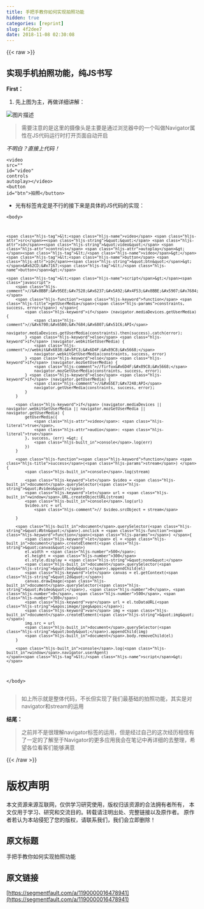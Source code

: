 ```yaml
---
title: 手把手教你如何实现拍照功能
hidden: true
categories: [reprint]
slug: 4f2dee7
date: 2018-11-08 02:30:08
---
```


{{< raw >}}
<h2 id="articleHeader0">&#x5B9E;&#x73B0;&#x624B;&#x673A;&#x62CD;&#x7167;&#x529F;&#x80FD;&#xFF0C;&#x7EAF;JS&#x4E66;&#x5199;</h2><p><strong>First&#xFF1A;</strong></p><ol><li>&#x5148;&#x4E0A;&#x56FE;&#x4E3A;&#x4E3B;&#xFF0C;&#x518D;&#x505A;&#x8BE6;&#x7EC6;&#x8BB2;&#x89E3;&#xFF1A;</li></ol><p><span class="img-wrap"><img data-src="/img/bVbhiWd?w=498&amp;h=230" src="https://static.alili.tech/img/bVbhiWd?w=498&amp;h=230" alt="&#x56FE;&#x7247;&#x63CF;&#x8FF0;" title="&#x56FE;&#x7247;&#x63CF;&#x8FF0;" style="cursor:pointer;display:inline"></span></p><blockquote>&#x9700;&#x8981;&#x6CE8;&#x610F;&#x7684;&#x662F;&#x8FD9;&#x91CC;&#x7684;&#x6444;&#x50CF;&#x5934;&#x662F;&#x4E3B;&#x8981;&#x662F;&#x901A;&#x8FC7;&#x6D4F;&#x89C8;&#x5668;&#x4E2D;&#x7684;&#x4E00;&#x4E2A;&#x53EB;&#x505A;Navigator&#x5C5E;&#x6027;&#x5728;JS&#x4EE3;&#x7801;&#x8FD0;&#x884C;&#x65F6;&#x6253;&#x5F00;&#x9875;&#x9762;&#x81EA;&#x52A8;&#x5F00;&#x542F;</blockquote><p><em>&#x4E0D;&#x660E;&#x767D;&#xFF1F;&#x76F4;&#x63A5;&#x4E0A;&#x4EE3;&#x7801;&#xFF01;</em></p><div class="widget-codetool" style="display:none"><div class="widget-codetool--inner"><span class="selectCode code-tool" data-toggle="tooltip" data-placement="top" title="" data-original-title="&#x5168;&#x9009;"></span> <span type="button" class="copyCode code-tool" data-toggle="tooltip" data-placement="top" data-clipboard-text=" // HTML 5&#xA0; &#x7684;getUserMedia API&#x63D0;&#x4F9B;&#x4E86;&#x8BBF;&#x95EE;&#x5A92;&#x4F53;&#x7684;&#x80FD;&#x529B;, &#x57FA;&#x4E8E;&#x8BE5;&#x7279;&#x6027;, &#x5F00;&#x53D1;&#x8005;&#x53EF;&#x4EE5;&#x4E0D;&#x4F9D;&#x8D56;&#x4EFB;&#x4F55;&#x6D4F;&#x89C8;&#x5668;&#x63D2;&#x4EF6;&#x4E0B;&#x53BB;&#x8BBF;&#x95EE;&#x89C6;&#x9891;&#x548C;&#x97F3;&#x9891;&#x7B49;&#x8BBE;&#x5907;.&#x5982;navigator.mediaDevices.getUserMedia
        //&#x4E0D;&#x540C;&#x6D4F;&#x89C8;&#x5668;&#x7684;api&#xFF1A;

        //&#x8BBF;&#x95EE;&#x7528;&#x6237;&#x5A92;&#x4F53;&#x8BBE;&#x5907;&#x7684;&#x517C;&#x5BB9;&#x65B9;&#x6CD5;
        function getUserMedia(constraints, success, error) {
            if (navigator.mediaDevices.getUserMedia) {
                //&#x6700;&#x65B0;&#x7684;&#x6807;&#x51C6;API
                navigator.mediaDevices.getUserMedia(constraints).then(success).catch(error);
            } else if (navigator.webkitGetUserMedia) {
                //webkit&#x6838;&#x5FC3;&#x6D4F;&#x89C8;&#x5668;
                navigator.webkitGetUserMedia(constraints, success, error)
            } else if (navigator.mozGetUserMedia) {
                //firfox&#x6D4F;&#x89C8;&#x5668;
                navigator.mozGetUserMedia(constraints, success, error);
            } else if (navigator.getUserMedia) {
                //&#x65E7;&#x7248;API
                navigator.getUserMedia(constraints, success, error);
            }
        }
        if (navigator.mediaDevices || navigator.webkitGetUserMedia || navigator.mozGetUserMedia || navigator.getUserMedia) {
            getUserMedia({
                video: true,
                audio: true,
            }, (stream) =&gt; {
                console.log(stream)
            }, (err) =&gt; {
                console.log(err)
            })
        }" title="" data-original-title="&#x590D;&#x5236;"></span> <span type="button" class="saveToNote code-tool" data-toggle="tooltip" data-placement="top" title="" data-original-title="&#x653E;&#x8FDB;&#x7B14;&#x8BB0;"></span></div></div><pre class="hljs scilab"><code> <span class="hljs-comment">// HTML 5&#xA0; &#x7684;getUserMedia API&#x63D0;&#x4F9B;&#x4E86;&#x8BBF;&#x95EE;&#x5A92;&#x4F53;&#x7684;&#x80FD;&#x529B;, &#x57FA;&#x4E8E;&#x8BE5;&#x7279;&#x6027;, &#x5F00;&#x53D1;&#x8005;&#x53EF;&#x4EE5;&#x4E0D;&#x4F9D;&#x8D56;&#x4EFB;&#x4F55;&#x6D4F;&#x89C8;&#x5668;&#x63D2;&#x4EF6;&#x4E0B;&#x53BB;&#x8BBF;&#x95EE;&#x89C6;&#x9891;&#x548C;&#x97F3;&#x9891;&#x7B49;&#x8BBE;&#x5907;.&#x5982;navigator.mediaDevices.getUserMedia</span>
        <span class="hljs-comment">//&#x4E0D;&#x540C;&#x6D4F;&#x89C8;&#x5668;&#x7684;api&#xFF1A;</span>

        <span class="hljs-comment">//&#x8BBF;&#x95EE;&#x7528;&#x6237;&#x5A92;&#x4F53;&#x8BBE;&#x5907;&#x7684;&#x517C;&#x5BB9;&#x65B9;&#x6CD5;</span>
        <span class="hljs-function"><span class="hljs-keyword">function</span> <span class="hljs-title">getUserMedia</span><span class="hljs-params">(constraints, success, error)</span> {</span>
            <span class="hljs-keyword">if</span> (navigator.mediaDevices.getUserMedia) {
                <span class="hljs-comment">//&#x6700;&#x65B0;&#x7684;&#x6807;&#x51C6;API</span>
                navigator.mediaDevices.getUserMedia(constraints).<span class="hljs-keyword">then</span>(success).<span class="hljs-keyword">catch</span>(<span class="hljs-built_in">error</span>);
            } <span class="hljs-keyword">else</span> <span class="hljs-keyword">if</span> (navigator.webkitGetUserMedia) {
                <span class="hljs-comment">//webkit&#x6838;&#x5FC3;&#x6D4F;&#x89C8;&#x5668;</span>
                navigator.webkitGetUserMedia(constraints, success, <span class="hljs-built_in">error</span>)
            } <span class="hljs-keyword">else</span> <span class="hljs-keyword">if</span> (navigator.mozGetUserMedia) {
                <span class="hljs-comment">//firfox&#x6D4F;&#x89C8;&#x5668;</span>
                navigator.mozGetUserMedia(constraints, success, <span class="hljs-built_in">error</span>);
            } <span class="hljs-keyword">else</span> <span class="hljs-keyword">if</span> (navigator.getUserMedia) {
                <span class="hljs-comment">//&#x65E7;&#x7248;API</span>
                navigator.getUserMedia(constraints, success, <span class="hljs-built_in">error</span>);
            }
        }
        <span class="hljs-keyword">if</span> (navigator.mediaDevices || navigator.webkitGetUserMedia || navigator.mozGetUserMedia || navigator.getUserMedia) {
            getUserMedia({
                video: true,
                audio: true,
            }, (stream) =&gt; {
                console.<span class="hljs-built_in">log</span>(stream)
            }, (err) =&gt; {
                console.<span class="hljs-built_in">log</span>(err)
            })
        }</code></pre><blockquote>&#x4EE5;&#x4E0A;&#x5C31;&#x662F;&#x4EE3;&#x7801;&#x7684;&#x5177;&#x4F53;&#x5448;&#x73B0;&#xFF0C;&#x5927;&#x90E8;&#x5206;&#x5DF2;&#x52A0;&#x5165;&#x529F;&#x80FD;&#x6CE8;&#x91CA;&#xFF0C;&#x5F88;&#x5BB9;&#x6613;&#x7406;&#x89E3;&#xFF0C;&#x5982;&#x679C;&#x8FD8;&#x4E0D;&#x7406;&#x89E3;&#x53EA;&#x80FD;&#x53BB;&#x5148;&#x4E86;&#x89E3;&#x4E0B;navigator&#x5C5E;&#x6027;&#x4E86;<br>1.&#x4EE3;&#x7801;&#x7684;&#x524D;&#x534A;&#x6BB5;getUserMedia&#x51FD;&#x6570;&#x4E2D;&#x7684;&#x64CD;&#x4F5C;&#x662F;&#x4E3A;&#x4E86;&#x5B9E;&#x73B0;&#x517C;&#x5BB9;&#xFF0C;&#x5F88;&#x597D;&#x7406;&#x89E3;&#x56E0;&#x4E3A;&#x5FC5;&#x987B;&#x4FDD;&#x8BC1;&#x81EA;&#x5DF1;&#x7684;&#x4EE3;&#x7801;&#x53EF;&#x4EE5;&#x5728;&#x5F88;&#x591A;&#x6D4F;&#x89C8;&#x5668;&#x662F;&#x65E0;&#x5DEE;&#x522B;&#x8FD0;&#x884C;<br>2.&#x4EE3;&#x7801;&#x7684;&#x7B2C;&#x4E8C;&#x90E8;&#x5206;IF&#x8BED;&#x53E5;&#x4E2D;&#x5219;&#x662F;&#x4E3A;&#x4E86;&#x8C03;&#x7528;getUserMedia&#x51FD;&#x6570;&#x5E76;&#x4E14;&#x53C2;&#x6570;&#x662F;&#x4E00;&#x4E2A;&#x5BF9;&#x8C61;&#x52A0;&#x4E24;&#x4E2A;&#x51FD;&#x6570;&#x7684;&#x65B9;&#x5F0F;&#xFF0C;&#x5176;&#x4E2D;&#x5BF9;&#x8C61;&#x7684;&#x8BDD;&#x5C31;&#x662F;&#x5A92;&#x4F53;&#x6807;&#x7B7E; video&#x548C;audio &#x4E24;&#x4E2A;&#x4E3A;TRUE&#x8BF4;&#x660E;&#x90FD;&#x8981;&#x5F00;&#x542F; &#x7D27;&#x63A5;&#x7740;&#x5C31;&#x662F;&#x4E24;&#x4E2A;&#x51FD;&#x6570;&#x4E00;&#x4E2A;&#x662F;&#x6210;&#x529F;&#x7684;&#x56DE;&#x8C03;&#x5176;&#x4E2D;&#x5B9E;&#x53C2;&#x4E3A;stream&#x53EF;&#x4EE5;&#x6709;&#x4E9B;&#x540C;&#x5B66;&#x5BF9;&#x8FD9;&#x4E2A;&#x53C2;&#x6570;&#x4E0D;&#x600E;&#x4E48;&#x7406;&#x89E3;&#x4E0D;&#x6015; &#x4E00;&#x4F1A;&#x622A;&#x56FE;&#x9001;&#x4E0A;&#xFF0C; &#x8FD8;&#x6709;&#x5C31;&#x662F;&#x5931;&#x8D25;&#x7684;&#x56DE;&#x8C03;&#xFF0C;&#x5728;&#x6B64;&#x4E0D;&#x505A;&#x8FC7;&#x591A;&#x8BB2;&#x89E3;&#x3002;</blockquote><ul><li>&#x4EE5;&#x4E0B;&#x662F;&#x5173;&#x4E8E;Stream&#x7684;&#x4FE1;&#x606F;&#x5177;&#x4F53;&#x5982;&#x56FE;&#x4E2D;&#x6240;&#x793A;&#xFF1A;</li></ul><p><span class="img-wrap"><img data-src="/img/bVbhiYa?w=1022&amp;h=226" src="https://static.alili.tech/img/bVbhiYa?w=1022&amp;h=226" alt="&#x56FE;&#x7247;&#x63CF;&#x8FF0;" title="&#x56FE;&#x7247;&#x63CF;&#x8FF0;" style="cursor:pointer;display:inline"></span></p><ul><li>&#x76F8;&#x4FE1;&#x5F88;&#x591A;&#x5C0F;&#x4F19;&#x4F34;&#x5DF2;&#x7ECF;&#x770B;&#x89C1;&#x4E86; &#x6211;console.log&#x6253;&#x5370;&#x51FA;&#x540E;&#x6E7F;&#x4E00;&#x4E2A;&#x53EB;&#x505A;MediaStream&#x7684;&#x5BF9;&#x8C61;</li><li>&#x63A5;&#x4E0B;&#x6765;&#xFF0C;&#x8FDB;&#x5165;&#x7B2C;&#x4E8C;&#x6B65;</li></ul><p><strong>Second:</strong><br>&#x521B;&#x5EFA;&#x4E24;&#x4E2A;&#x6807;&#x7B7E;&#x5F53;&#x7136;&#x662F;&#x6211;&#x4EEC;&#x7684;video &#x548C; button&#x6309;&#x94AE;&#x54AF;&#x5177;&#x4F53;&#x4EE3;&#x7801;&#x5982;&#x4E0B;&#x663E;&#x793A;&#xFF1A;</p><div class="widget-codetool" style="display:none"><div class="widget-codetool--inner"><span class="selectCode code-tool" data-toggle="tooltip" data-placement="top" title="" data-original-title="&#x5168;&#x9009;"></span> <span type="button" class="copyCode code-tool" data-toggle="tooltip" data-placement="top" data-clipboard-text="&lt;video src=&quot;&quot; id=&quot;video&quot; controls autoplay&gt;&lt;/video&gt;
&lt;button id=&quot;btn&quot;&gt;&#x62CD;&#x7167;&lt;/button&gt;" title="" data-original-title="&#x590D;&#x5236;"></span> <span type="button" class="saveToNote code-tool" data-toggle="tooltip" data-placement="top" title="" data-original-title="&#x653E;&#x8FDB;&#x7B14;&#x8BB0;"></span></div></div><pre class="hljs xml"><code><span class="hljs-tag">&lt;<span class="hljs-name">video</span> <span class="hljs-attr">src</span>=<span class="hljs-string">&quot;&quot;</span> <span class="hljs-attr">id</span>=<span class="hljs-string">&quot;video&quot;</span> <span class="hljs-attr">controls</span> <span class="hljs-attr">autoplay</span>&gt;</span><span class="hljs-tag">&lt;/<span class="hljs-name">video</span>&gt;</span>
<span class="hljs-tag">&lt;<span class="hljs-name">button</span> <span class="hljs-attr">id</span>=<span class="hljs-string">&quot;btn&quot;</span>&gt;</span>&#x62CD;&#x7167;<span class="hljs-tag">&lt;/<span class="hljs-name">button</span>&gt;</span></code></pre><ul><li>&#x5149;&#x6709;&#x6807;&#x7B7E;&#x80AF;&#x5B9A;&#x662F;&#x4E0D;&#x884C;&#x7684;&#x63A5;&#x4E0B;&#x6765;&#x662F;&#x5177;&#x4F53;&#x7684;JS&#x4EE3;&#x7801;&#x7684;&#x5B9E;&#x73B0;&#xFF1A;</li></ul><div class="widget-codetool" style="display:none"><div class="widget-codetool--inner"><span class="selectCode code-tool" data-toggle="tooltip" data-placement="top" title="" data-original-title="&#x5168;&#x9009;"></span> <span type="button" class="copyCode code-tool" data-toggle="tooltip" data-placement="top" data-clipboard-text=" function success(stream) {
            console.log(stream)

            let $video = document.querySelector(&quot;#video&quot;)
            let url = window.URL.createObjectURL(stream)
            console.log(url)
            $video.src = url
                // $video.srcObject = stream

        }

        document.querySelector(&quot;#btn&quot;).onclick = function() {
            let el = document.createElement(&quot;canvas&quot;)
            el.width = 500;
            el.height = 300
            el.style.display = &quot;none&quot;
            document.querySelector(&quot;body&quot;).appendChild(el)
            let canvas = el.getContext(&quot;2d&quot;)
            canvas.drawImage(document.querySelector(&quot;#video&quot;), 0, 0, 500, 300)
            var url = el.toDataURL(&apos;image/jpeg&apos;);
            var img = document.createElement(&quot;img&quot;)
            img.src = url
            document.querySelector(&quot;body&quot;).appendChild(img)
            document.body.removeChild(el)
        }" title="" data-original-title="&#x590D;&#x5236;"></span> <span type="button" class="saveToNote code-tool" data-toggle="tooltip" data-placement="top" title="" data-original-title="&#x653E;&#x8FDB;&#x7B14;&#x8BB0;"></span></div></div><pre class="hljs qml"><code> <span class="hljs-function"><span class="hljs-keyword">function</span> <span class="hljs-title">success</span>(<span class="hljs-params">stream</span>) </span>{
            <span class="hljs-built_in">console</span>.log(stream)

            <span class="hljs-keyword">let</span> $video = <span class="hljs-built_in">document</span>.querySelector(<span class="hljs-string">&quot;#video&quot;</span>)
            <span class="hljs-keyword">let</span> <span class="hljs-built_in">url</span> = <span class="hljs-built_in">window</span>.URL.createObjectURL(stream)
            <span class="hljs-built_in">console</span>.log(<span class="hljs-built_in">url</span>)
            $video.src = <span class="hljs-built_in">url</span>
                <span class="hljs-comment">// $video.srcObject = stream</span>

        }

        <span class="hljs-built_in">document</span>.querySelector(<span class="hljs-string">&quot;#btn&quot;</span>).onclick = <span class="hljs-function"><span class="hljs-keyword">function</span>(<span class="hljs-params"></span>) </span>{
            <span class="hljs-keyword">let</span> el = <span class="hljs-built_in">document</span>.createElement(<span class="hljs-string">&quot;canvas&quot;</span>)
            el.width = <span class="hljs-number">500</span>;
            el.height = <span class="hljs-number">300</span>
            el.style.display = <span class="hljs-string">&quot;none&quot;</span>
            <span class="hljs-built_in">document</span>.querySelector(<span class="hljs-string">&quot;body&quot;</span>).appendChild(el)
            <span class="hljs-keyword">let</span> canvas = el.getContext(<span class="hljs-string">&quot;2d&quot;</span>)
            canvas.drawImage(<span class="hljs-built_in">document</span>.querySelector(<span class="hljs-string">&quot;#video&quot;</span>), <span class="hljs-number">0</span>, <span class="hljs-number">0</span>, <span class="hljs-number">500</span>, <span class="hljs-number">300</span>)
            <span class="hljs-built_in">var</span> <span class="hljs-built_in">url</span> = el.toDataURL(<span class="hljs-string">&apos;image/jpeg&apos;</span>);
            <span class="hljs-built_in">var</span> img = <span class="hljs-built_in">document</span>.createElement(<span class="hljs-string">&quot;img&quot;</span>)
            img.src = <span class="hljs-built_in">url</span>
            <span class="hljs-built_in">document</span>.querySelector(<span class="hljs-string">&quot;body&quot;</span>).appendChild(img)
            <span class="hljs-built_in">document</span>.body.removeChild(el)
        }</code></pre><blockquote>&#x5C0F;&#x4F19;&#x4F34;&#x4EEC;&#x80AF;&#x5B9A;&#x5F88;&#x7EB3;&#x95F7;&#x8FD9;&#x4E2A;success&#x51FD;&#x6570;&#x662F;&#x600E;&#x4E48;&#x6765;&#x7684;&#x5176;&#x5B9E;&#x662F;&#xFF1A;</blockquote><p><span class="img-wrap"><img data-src="/img/bVbhi37?w=542&amp;h=226" src="https://static.alili.tech/img/bVbhi37?w=542&amp;h=226" alt="&#x56FE;&#x7247;&#x63CF;&#x8FF0;" title="&#x56FE;&#x7247;&#x63CF;&#x8FF0;" style="cursor:pointer;display:inline"></span></p><ul><li>&#x5F88;&#x660E;&#x663E;&#x6211;&#x628A;&#x4E4B;&#x524D;&#x7684;&#x7BAD;&#x5934;&#x51FD;&#x6570;&#x6362;&#x4E2A;&#x4E86;&#x4E00;&#x4E2A;&#x6210;&#x529F;&#x7684;&#x56DE;&#x8C03;&#x51FD;&#x6570;&#x4E3B;&#x8981;&#x662F;&#x5904;&#x7406;video&#x7684;src&#x95EE;&#x9898;&#x8BDE;&#x751F;&#x7684;</li></ul><blockquote>&#x5728;&#x505A;&#x6700;&#x540E;&#x603B;&#x7ED3;&#x4E4B;&#x524D;&#xFF0C;&#x5148;&#x628A;&#x6574;&#x4F53;&#x4EE3;&#x7801;&#x5949;&#x4E0A;&#xFF1A;</blockquote><p><strong>Third</strong></p><div class="widget-codetool" style="display:none"><div class="widget-codetool--inner"><span class="selectCode code-tool" data-toggle="tooltip" data-placement="top" title="" data-original-title="&#x5168;&#x9009;"></span> <span type="button" class="copyCode code-tool" data-toggle="tooltip" data-placement="top" data-clipboard-text="&lt;body&gt;

    &lt;video src=&quot;&quot; id=&quot;video&quot; controls autoplay&gt;&lt;/video&gt;
    &lt;button id=&quot;btn&quot;&gt;&#x62CD;&#x7167;&lt;/button&gt;

    &lt;script&gt;
        //&#x8BBF;&#x95EE;&#x7528;&#x6237;&#x5A92;&#x4F53;&#x8BBE;&#x5907;&#x7684;&#x517C;&#x5BB9;&#x65B9;&#x6CD5;
        function getUserMedia(constraints, success, error) {
            if (navigator.mediaDevices.getUserMedia) {
                //&#x6700;&#x65B0;&#x7684;&#x6807;&#x51C6;API
                navigator.mediaDevices.getUserMedia(constraints).then(success).catch(error);
            } else if (navigator.webkitGetUserMedia) {
                //webkit&#x6838;&#x5FC3;&#x6D4F;&#x89C8;&#x5668;
                navigator.webkitGetUserMedia(constraints, success, error)
            } else if (navigator.mozGetUserMedia) {
                //firfox&#x6D4F;&#x89C8;&#x5668;
                navigator.mozGetUserMedia(constraints, success, error);
            } else if (navigator.getUserMedia) {
                //&#x65E7;&#x7248;API
                navigator.getUserMedia(constraints, success, error);
            }
        }

        if (navigator.mediaDevices || navigator.webkitGetUserMedia || navigator.mozGetUserMedia || navigator.getUserMedia) {
            getUserMedia({
                video: true,
                audio: true
            }, success, (err) =&gt; {
                console.log(err)
            })
        }

        function success(stream) {
            console.log(stream)

            let $video = document.querySelector(&quot;#video&quot;)
            let url = window.URL.createObjectURL(stream)
            console.log(url)
            $video.src = url
                // $video.srcObject = stream

        }

        document.querySelector(&quot;#btn&quot;).onclick = function() {
            let el = document.createElement(&quot;canvas&quot;)
            el.width = 500;
            el.height = 300
            el.style.display = &quot;none&quot;
            document.querySelector(&quot;body&quot;).appendChild(el)
            let canvas = el.getContext(&quot;2d&quot;)
            canvas.drawImage(document.querySelector(&quot;#video&quot;), 0, 0, 500, 300)
            var url = el.toDataURL(&apos;image/jpeg&apos;);
            var img = document.createElement(&quot;img&quot;)
            img.src = url
            document.querySelector(&quot;body&quot;).appendChild(img)
            document.body.removeChild(el)
        }

        console.log(window.navigator.userAgent)
    &lt;/script&gt;
&lt;/body&gt;" title="" data-original-title="&#x590D;&#x5236;"></span> <span type="button" class="saveToNote code-tool" data-toggle="tooltip" data-placement="top" title="" data-original-title="&#x653E;&#x8FDB;&#x7B14;&#x8BB0;"></span></div></div><pre class="hljs xml"><code><span class="hljs-tag">&lt;<span class="hljs-name">body</span>&gt;</span>

    <span class="hljs-tag">&lt;<span class="hljs-name">video</span> <span class="hljs-attr">src</span>=<span class="hljs-string">&quot;&quot;</span> <span class="hljs-attr">id</span>=<span class="hljs-string">&quot;video&quot;</span> <span class="hljs-attr">controls</span> <span class="hljs-attr">autoplay</span>&gt;</span><span class="hljs-tag">&lt;/<span class="hljs-name">video</span>&gt;</span>
    <span class="hljs-tag">&lt;<span class="hljs-name">button</span> <span class="hljs-attr">id</span>=<span class="hljs-string">&quot;btn&quot;</span>&gt;</span>&#x62CD;&#x7167;<span class="hljs-tag">&lt;/<span class="hljs-name">button</span>&gt;</span>

    <span class="hljs-tag">&lt;<span class="hljs-name">script</span>&gt;</span><span class="javascript">
        <span class="hljs-comment">//&#x8BBF;&#x95EE;&#x7528;&#x6237;&#x5A92;&#x4F53;&#x8BBE;&#x5907;&#x7684;&#x517C;&#x5BB9;&#x65B9;&#x6CD5;</span>
        <span class="hljs-function"><span class="hljs-keyword">function</span> <span class="hljs-title">getUserMedia</span>(<span class="hljs-params">constraints, success, error</span>) </span>{
            <span class="hljs-keyword">if</span> (navigator.mediaDevices.getUserMedia) {
                <span class="hljs-comment">//&#x6700;&#x65B0;&#x7684;&#x6807;&#x51C6;API</span>
                navigator.mediaDevices.getUserMedia(constraints).then(success).catch(error);
            } <span class="hljs-keyword">else</span> <span class="hljs-keyword">if</span> (navigator.webkitGetUserMedia) {
                <span class="hljs-comment">//webkit&#x6838;&#x5FC3;&#x6D4F;&#x89C8;&#x5668;</span>
                navigator.webkitGetUserMedia(constraints, success, error)
            } <span class="hljs-keyword">else</span> <span class="hljs-keyword">if</span> (navigator.mozGetUserMedia) {
                <span class="hljs-comment">//firfox&#x6D4F;&#x89C8;&#x5668;</span>
                navigator.mozGetUserMedia(constraints, success, error);
            } <span class="hljs-keyword">else</span> <span class="hljs-keyword">if</span> (navigator.getUserMedia) {
                <span class="hljs-comment">//&#x65E7;&#x7248;API</span>
                navigator.getUserMedia(constraints, success, error);
            }
        }

        <span class="hljs-keyword">if</span> (navigator.mediaDevices || navigator.webkitGetUserMedia || navigator.mozGetUserMedia || navigator.getUserMedia) {
            getUserMedia({
                <span class="hljs-attr">video</span>: <span class="hljs-literal">true</span>,
                <span class="hljs-attr">audio</span>: <span class="hljs-literal">true</span>
            }, success, (err) =&gt; {
                <span class="hljs-built_in">console</span>.log(err)
            })
        }

        <span class="hljs-function"><span class="hljs-keyword">function</span> <span class="hljs-title">success</span>(<span class="hljs-params">stream</span>) </span>{
            <span class="hljs-built_in">console</span>.log(stream)

            <span class="hljs-keyword">let</span> $video = <span class="hljs-built_in">document</span>.querySelector(<span class="hljs-string">&quot;#video&quot;</span>)
            <span class="hljs-keyword">let</span> url = <span class="hljs-built_in">window</span>.URL.createObjectURL(stream)
            <span class="hljs-built_in">console</span>.log(url)
            $video.src = url
                <span class="hljs-comment">// $video.srcObject = stream</span>

        }

        <span class="hljs-built_in">document</span>.querySelector(<span class="hljs-string">&quot;#btn&quot;</span>).onclick = <span class="hljs-function"><span class="hljs-keyword">function</span>(<span class="hljs-params"></span>) </span>{
            <span class="hljs-keyword">let</span> el = <span class="hljs-built_in">document</span>.createElement(<span class="hljs-string">&quot;canvas&quot;</span>)
            el.width = <span class="hljs-number">500</span>;
            el.height = <span class="hljs-number">300</span>
            el.style.display = <span class="hljs-string">&quot;none&quot;</span>
            <span class="hljs-built_in">document</span>.querySelector(<span class="hljs-string">&quot;body&quot;</span>).appendChild(el)
            <span class="hljs-keyword">let</span> canvas = el.getContext(<span class="hljs-string">&quot;2d&quot;</span>)
            canvas.drawImage(<span class="hljs-built_in">document</span>.querySelector(<span class="hljs-string">&quot;#video&quot;</span>), <span class="hljs-number">0</span>, <span class="hljs-number">0</span>, <span class="hljs-number">500</span>, <span class="hljs-number">300</span>)
            <span class="hljs-keyword">var</span> url = el.toDataURL(<span class="hljs-string">&apos;image/jpeg&apos;</span>);
            <span class="hljs-keyword">var</span> img = <span class="hljs-built_in">document</span>.createElement(<span class="hljs-string">&quot;img&quot;</span>)
            img.src = url
            <span class="hljs-built_in">document</span>.querySelector(<span class="hljs-string">&quot;body&quot;</span>).appendChild(img)
            <span class="hljs-built_in">document</span>.body.removeChild(el)
        }

        <span class="hljs-built_in">console</span>.log(<span class="hljs-built_in">window</span>.navigator.userAgent)
    </span><span class="hljs-tag">&lt;/<span class="hljs-name">script</span>&gt;</span>
<span class="hljs-tag">&lt;/<span class="hljs-name">body</span>&gt;</span></code></pre><blockquote>&#x5982;&#x4E0A;&#x6240;&#x793A;&#x5C31;&#x662F;&#x6574;&#x4F53;&#x4EE3;&#x7801;&#xFF0C;&#x4E0D;&#x957F;&#x4F46;&#x5B9E;&#x73B0;&#x4E86;&#x6211;&#x4EEC;&#x6700;&#x57FA;&#x7840;&#x7684;&#x62CD;&#x7167;&#x529F;&#x80FD;&#xFF0C;&#x5176;&#x5B9E;&#x662F;&#x5BF9;navigator&#x548C;stream&#x7684;&#x8FD0;&#x7528;</blockquote><p><strong>&#x7ED3;&#x5C3E;&#xFF1A;</strong></p><blockquote>&#x4E4B;&#x524D;&#x5E76;&#x4E0D;&#x662F;&#x5F88;&#x7406;&#x89E3;navigator&#x6807;&#x7B7E;&#x7684;&#x8FD0;&#x7528;&#xFF0C;&#x4F46;&#x662F;&#x7ECF;&#x8FC7;&#x81EA;&#x5DF1;&#x7684;&#x8FD9;&#x6B21;&#x7ECF;&#x5386;&#x76F8;&#x4FE1;&#x6709;&#x4E86;&#x4E00;&#x5B9A;&#x7684;&#x4E86;&#x89E3;&#x81F3;&#x4E8E;Navigator&#x7684;&#x66F4;&#x591A;&#x5E94;&#x7528;&#x6211;&#x4F1A;&#x5728;&#x7B14;&#x8BB0;&#x4E2D;&#x518D;&#x8BE6;&#x7EC6;&#x7684;&#x53BB;&#x6574;&#x7406;&#xFF0C;&#x5E0C;&#x671B;&#x5404;&#x4F4D;&#x770B;&#x5BA2;&#x4EEC;&#x80FD;&#x591F;&#x6EE1;&#x610F;</blockquote>
{{< /raw >}}

# 版权声明
本文资源来源互联网，仅供学习研究使用，版权归该资源的合法拥有者所有，
本文仅用于学习、研究和交流目的。转载请注明出处、完整链接以及原作者。
原作者若认为本站侵犯了您的版权，请联系我们，我们会立即删除！

## 原文标题
手把手教你如何实现拍照功能

## 原文链接
[https://segmentfault.com/a/1190000016478941](https://segmentfault.com/a/1190000016478941)

